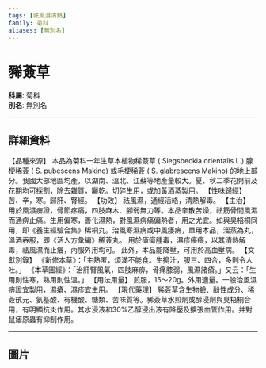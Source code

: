 ```yaml
---
tags: [祛風濕清熱]
family: 菊科
aliases: [無別名]
---
```


# 豨薟草

**科屬**: 菊科  
**別名**: 無別名  

---

## 詳細資料
【品種來源】
本品為菊科一年生草本植物稀薟草 (
Siegsbeckia orientalis
L.) 腺梗稀薟 (
S. pubescens
Makino) 或毛梗稀薟 (
S. glabrescens
Makino) 的地上部分。我國大部地區均產，以湖南、溫北、江蘇等地產量較大。夏、秋二季花開前及花期均可採割，除去雜質，曬乾。切碎生用，或加黃酒蒸製用。
【性味歸經】
苦、辛，寒。歸肝、腎經。
【功效】
祛風濕，通經活絡，清熱解毒。
【主治】
用於風濕痹證，骨節疼痛，四肢麻木、腳弱無力等。本品辛散苦燥，祛筋骨間風濕而通痹止痛。生用偏寒，善化濕熱，對風濕痹痛偏熱者，用之尤宜。如與臭梧桐同用，即《養生經驗合集》稀桐丸。治風寒濕痹或中風痿痹，單用本品，溜蒸為丸，溫酒吞服，即《活人方彙編》稀薟丸。
用於瘡瘍腫毒，濕疹瘙癢，以其清熱解毒，祛風濕而止癢，內服外用均可。
此外，本品能降壓，可用於高血壓病。
【文獻別錄】
《新修本草》：「主熱匿，煩滿不能食。生搗汁，服三、四合，多則令人吐。」
《本草圖經》：「治肝腎風氣，四肢麻痹，骨痛膝弱，風濕諸瘡。」又云：「生用則性寒，熟用則性溫。」
【用法用量】
煎服，15～20g。外用適量。一般治風濕痹證宜製用，濕瘡、濕疹宜生用。
【現代藥理】
豨薟草含生物鹼、酚性成分、稀薟甙元、氨基酸、有機酸、糖類、苦味質等。豨薟草水煎劑或醇浸劑與臭梧桐合用，有明顯抗炎作用。其水浸液和30%乙醇浸出液有降壓及擴張血管作用。并對鼠瘧原蟲有抑制作用。

---

## 圖片

